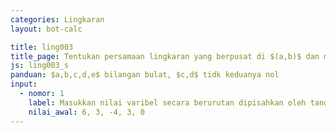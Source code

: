 ```yaml
---
categories: Lingkaran
layout: bot-calc

title: ling003
title_page: Tentukan persamaan lingkaran yang berpusat di $(a,b)$ dan menyinggung garis $cx+dy+e=0$
js: ling003_s
panduan: $a,b,c,d,e$ bilangan bulat, $c,d$ tidk keduanya nol
input:
  - nomor: 1
    label: Masukkan nilai varibel secara berurutan dipisahkan oleh tanda koma
    nilai_awal: 6, 3, -4, 3, 0
---
```

